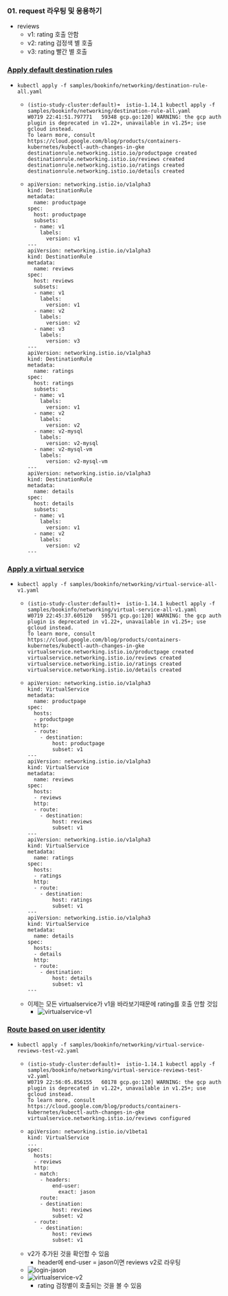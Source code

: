 ### 01. request 라우팅 및 응용하기
- reviews
  - v1: rating 호출 안함
  - v2: rating 검정색 별 호출
  - v3: rating 빨간 별 호출
  
### [Apply default destination rules](https://istio.io/latest/docs/examples/bookinfo/#apply-default-destination-rules)
- `kubectl apply -f samples/bookinfo/networking/destination-rule-all.yaml`
  - ```
    (istio-study-cluster:default)➜  istio-1.14.1 kubectl apply -f samples/bookinfo/networking/destination-rule-all.yaml
    W0719 22:41:51.797771   59348 gcp.go:120] WARNING: the gcp auth plugin is deprecated in v1.22+, unavailable in v1.25+; use gcloud instead.
    To learn more, consult https://cloud.google.com/blog/products/containers-kubernetes/kubectl-auth-changes-in-gke
    destinationrule.networking.istio.io/productpage created
    destinationrule.networking.istio.io/reviews created
    destinationrule.networking.istio.io/ratings created
    destinationrule.networking.istio.io/details created
    ```
  - ```
    apiVersion: networking.istio.io/v1alpha3
    kind: DestinationRule
    metadata:
      name: productpage
    spec:
      host: productpage
      subsets:
      - name: v1
        labels:
          version: v1
    ---
    apiVersion: networking.istio.io/v1alpha3
    kind: DestinationRule
    metadata:
      name: reviews
    spec:
      host: reviews
      subsets:
      - name: v1
        labels:
          version: v1
      - name: v2
        labels:
          version: v2
      - name: v3
        labels:
          version: v3
    ---
    apiVersion: networking.istio.io/v1alpha3
    kind: DestinationRule
    metadata:
      name: ratings
    spec:
      host: ratings
      subsets:
      - name: v1
        labels:
          version: v1
      - name: v2
        labels:
          version: v2
      - name: v2-mysql
        labels:
          version: v2-mysql
      - name: v2-mysql-vm
        labels:
          version: v2-mysql-vm
    ---
    apiVersion: networking.istio.io/v1alpha3
    kind: DestinationRule
    metadata:
      name: details
    spec:
      host: details
      subsets:
      - name: v1
        labels:
          version: v1
      - name: v2
        labels:
          version: v2
    ---
    ```
### [Apply a virtual service](https://istio.io/latest/docs/tasks/traffic-management/request-routing/)
- `kubectl apply -f samples/bookinfo/networking/virtual-service-all-v1.yaml`
  - ```
    (istio-study-cluster:default)➜  istio-1.14.1 kubectl apply -f samples/bookinfo/networking/virtual-service-all-v1.yaml                        
    W0719 22:45:37.605120   59571 gcp.go:120] WARNING: the gcp auth plugin is deprecated in v1.22+, unavailable in v1.25+; use gcloud instead.
    To learn more, consult https://cloud.google.com/blog/products/containers-kubernetes/kubectl-auth-changes-in-gke
    virtualservice.networking.istio.io/productpage created
    virtualservice.networking.istio.io/reviews created
    virtualservice.networking.istio.io/ratings created
    virtualservice.networking.istio.io/details created
    ```
  - ```
    apiVersion: networking.istio.io/v1alpha3
    kind: VirtualService
    metadata:
      name: productpage
    spec:
      hosts:
      - productpage
      http:
      - route:
        - destination:
            host: productpage
            subset: v1
    ---
    apiVersion: networking.istio.io/v1alpha3
    kind: VirtualService
    metadata:
      name: reviews
    spec:
      hosts:
      - reviews
      http:
      - route:
        - destination:
            host: reviews
            subset: v1
    ---
    apiVersion: networking.istio.io/v1alpha3
    kind: VirtualService
    metadata:
      name: ratings
    spec:
      hosts:
      - ratings
      http:
      - route:
        - destination:
            host: ratings
            subset: v1
    ---
    apiVersion: networking.istio.io/v1alpha3
    kind: VirtualService
    metadata:
      name: details
    spec:
      hosts:
      - details
      http:
      - route:
        - destination:
            host: details
            subset: v1
    ---
    ```
  - 이제는 모든 virtualservice가 v1을 바라보기때문에 rating를 호출 안할 것임
    - ![virtualservice-v1](https://user-images.githubusercontent.com/63401132/179767476-097111f3-d998-46c5-b9c3-2cd9378c4f32.jpeg)

### [Route based on user identity](https://istio.io/latest/docs/tasks/traffic-management/request-routing/)
- `kubectl apply -f samples/bookinfo/networking/virtual-service-reviews-test-v2.yaml`
  - ```
    (istio-study-cluster:default)➜  istio-1.14.1 kubectl apply -f samples/bookinfo/networking/virtual-service-reviews-test-v2.yaml
    W0719 22:56:05.856155   60178 gcp.go:120] WARNING: the gcp auth plugin is deprecated in v1.22+, unavailable in v1.25+; use gcloud instead.
    To learn more, consult https://cloud.google.com/blog/products/containers-kubernetes/kubectl-auth-changes-in-gke
    virtualservice.networking.istio.io/reviews configured
    ```
  - ```
    apiVersion: networking.istio.io/v1beta1
    kind: VirtualService
    ...
    spec:
      hosts:
      - reviews
      http:
      - match:
        - headers:
            end-user:
              exact: jason
        route:
        - destination:
            host: reviews
            subset: v2
      - route:
        - destination:
            host: reviews
            subset: v1
    ```
  - v2가 추가된 것을 확인할 수 있음
    - header에 end-user = jason이면 reviews v2로 라우팅
  - ![login-jason](https://user-images.githubusercontent.com/63401132/179768947-69fe7e59-c2f7-4276-bcee-c721b8546368.jpeg)
  - ![virtualservice-v2](https://user-images.githubusercontent.com/63401132/179768968-af211321-c350-4d49-a8a2-42e5c1effdcf.jpeg)
    - rating 검정별이 호출되는 것을 볼 수 있음